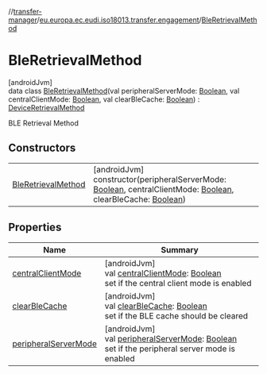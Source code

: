 //[transfer-manager](../../../index.md)/[eu.europa.ec.eudi.iso18013.transfer.engagement](../index.md)/[BleRetrievalMethod](index.md)

# BleRetrievalMethod

[androidJvm]\
data class [BleRetrievalMethod](index.md)(val
peripheralServerMode: [Boolean](https://kotlinlang.org/api/latest/jvm/stdlib/kotlin/-boolean/index.html),
val
centralClientMode: [Boolean](https://kotlinlang.org/api/latest/jvm/stdlib/kotlin/-boolean/index.html),
val
clearBleCache: [Boolean](https://kotlinlang.org/api/latest/jvm/stdlib/kotlin/-boolean/index.html)) : [DeviceRetrievalMethod](../-device-retrieval-method/index.md)

BLE Retrieval Method

## Constructors

|                                                |                                                                                                                                                                                                                                                                                                                                                 |
|------------------------------------------------|-------------------------------------------------------------------------------------------------------------------------------------------------------------------------------------------------------------------------------------------------------------------------------------------------------------------------------------------------|
| [BleRetrievalMethod](-ble-retrieval-method.md) | [androidJvm]<br>constructor(peripheralServerMode: [Boolean](https://kotlinlang.org/api/latest/jvm/stdlib/kotlin/-boolean/index.html), centralClientMode: [Boolean](https://kotlinlang.org/api/latest/jvm/stdlib/kotlin/-boolean/index.html), clearBleCache: [Boolean](https://kotlinlang.org/api/latest/jvm/stdlib/kotlin/-boolean/index.html)) |

## Properties

| Name                                              | Summary                                                                                                                                                                                                   |
|---------------------------------------------------|-----------------------------------------------------------------------------------------------------------------------------------------------------------------------------------------------------------|
| [centralClientMode](central-client-mode.md)       | [androidJvm]<br>val [centralClientMode](central-client-mode.md): [Boolean](https://kotlinlang.org/api/latest/jvm/stdlib/kotlin/-boolean/index.html)<br>set if the central client mode is enabled          |
| [clearBleCache](clear-ble-cache.md)               | [androidJvm]<br>val [clearBleCache](clear-ble-cache.md): [Boolean](https://kotlinlang.org/api/latest/jvm/stdlib/kotlin/-boolean/index.html)<br>set if the BLE cache should be cleared                     |
| [peripheralServerMode](peripheral-server-mode.md) | [androidJvm]<br>val [peripheralServerMode](peripheral-server-mode.md): [Boolean](https://kotlinlang.org/api/latest/jvm/stdlib/kotlin/-boolean/index.html)<br>set if the peripheral server mode is enabled |
